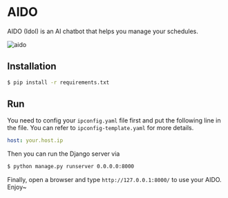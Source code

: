 # AIDO

AIDO (Idol) is an AI chatbot that helps you manage your schedules.

![aido](https://github.com/chhzh123/Assignments/blob/master/DatabaseSystems/Project/fig/overview.png)

## Installation
```bash
$ pip install -r requirements.txt
```

## Run
You need to config your `ipconfig.yaml` file first and put the following line in the file. You can refer to `ipconfig-template.yaml` for more details.
```yaml
host: your.host.ip
```

Then you can run the Django server via
```bash
$ python manage.py runserver 0.0.0.0:8000
```

Finally, open a browser and type `http://127.0.0.1:8000/` to use your AIDO. Enjoy~